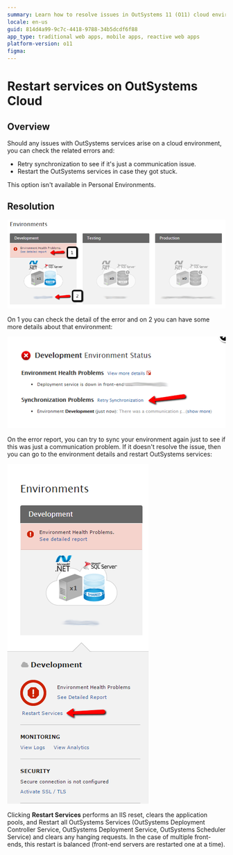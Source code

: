 ```yaml
---
summary: Learn how to resolve issues in OutSystems 11 (O11) cloud environments by retrying synchronization or restarting services.
locale: en-us
guid: 814d4a99-9c7c-4418-9788-34b5dcdf6f88
app_type: traditional web apps, mobile apps, reactive web apps
platform-version: o11
figma:
---
```


# Restart services on OutSystems Cloud


## Overview 

Should any issues with OutSystems services arise on a cloud environment, you can check the related errors and:

* Retry synchronization to see if it's just a communication issue.
* Restart the OutSystems services in case they got stuck.


This option isn't available in Personal Environments.


## Resolution 

![Screenshot highlighting the 'Environment Health Problems' notification and detail button in the OutSystems Cloud interface.](images/restart-cloud-health-lt.png "OutSystems Cloud Environment Health Overview")

On 1 you can check the detail of the error and on 2 you can have some more details about that environment:

![Screenshot showing the 'Development Environment Status' with an error message and a 'Retry Synchronization' option.](images/restart-cloud-status-lt.png "OutSystems Cloud Environment Status and Synchronization")

On the error report, you can try to sync your environment again just to see if this was just a communication problem. If it doesn't resolve the issue, then you can go to the environment details and restart OutSystems services:


![Screenshot of the OutSystems Cloud interface with an option to 'Restart Services' for resolving environment health problems.](images/restart-cloud-lt.png "OutSystems Cloud Environment Restart Services Option")

<div class="info" markdown="1">

Clicking **Restart Services** performs an IIS reset, clears the application pools, and Restart all OutSystems Services (OutSystems Deployment Controller Service, OutSystems Deployment Service, OutSystems Scheduler Service) and clears any hanging requests. In the case of multiple front-ends, this restart is balanced (front-end servers are restarted one at a time). 

</div>
